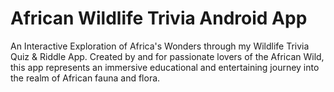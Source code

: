 # African Wildlife Trivia Android App
An Interactive Exploration of Africa's Wonders through my Wildlife Trivia Quiz & Riddle App. Created by and for passionate lovers of the African Wild, this app represents an immersive educational and entertaining journey into the realm of African fauna and flora.
